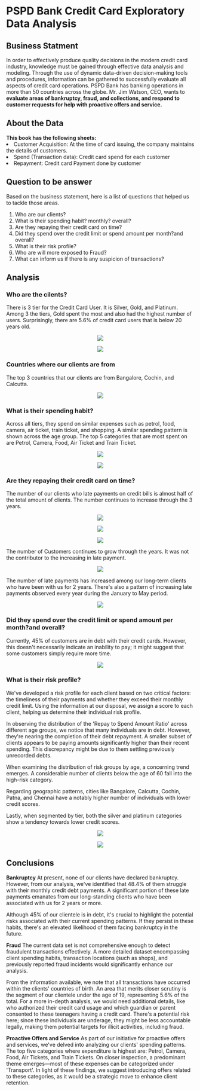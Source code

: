 <h1>PSPD Bank Credit Card Exploratory Data Analysis </h1> 

<h2>Business Statment</h2>
In order to effectively produce quality decisions in the modern credit card industry, knowledge
must be gained through effective data analysis and modeling. Through the use of dynamic data-driven decision-making tools and procedures, information can be gathered to successfully evaluate all aspects of credit card operations. PSPD Bank has banking operations in more than 50 countries across the globe. Mr. Jim Watson, CEO, wants to <b>evaluate areas of bankruptcy, fraud, and collections, and respond to customer requests for help with proactive offers and service.</b>

<h2>About the Data</h2>
<b>This book has the following sheets:</b>
  <li>Customer Acquisition: At the time of card issuing, the company maintains the details of customers.</li>
  <li>Spend (Transaction data): Credit card spend for each customer</li>
  <li>Repayment: Credit card Payment done by customer</li>

<h2>Question to be answer</h2>
Based on the business statement, here is a list of questions that helped us to tackle those areas.

<ol>
<li> Who are our clients? </li>
<li> What is their spending habit? monthly? overall? </li>
<li> Are they repaying their credit card on time?</li>
<li> Did they spend over the credit limit or spend amount per month?and overall?</li>
<li> What is their risk profile? </li>
<li> Who are will more exposed to Fraud? </li>
<li> What can inform us if there is any suspicion of transactions?</li>
</ol>

<h2>Analysis</h2>
<h3>Who are the cilents?</h3>
<p>There is 3 tier for the Credit Card User. It is Silver, Gold, and Platinum. Among 3 the tiers, Gold spent the most and also had the highest number of users. Surprisingly, there are 5.6% of credit card users that is below 20 years old.</p>
 
<p align="center">
  <img src="https://github.com/laysiong/Data-Analysis-Projects/assets/65546211/bb6a0d8a-6bd3-445a-a0fb-d507bc3b8337">
</p>

<p align="center">
  <img src="https://github.com/laysiong/Data-Analysis-Projects/assets/65546211/ad34315a-64a5-47dd-85c7-2b9bbb4cfdba">
</p>

<h3>Countries where our clients are from</h3>
<p>The top 3 countries that our clients are from Bangalore, Cochin, and Calcutta.</p>

<p align="center">
  <img src="https://github.com/laysiong/Data-Analysis-Projects/assets/65546211/4de9e33d-04f4-4f6e-992a-337bd617c45a">  
</p>

<h3>What is their spending habit? </h3>
<p>Across all tiers, they spend on similar expenses such as  petrol, food, camera, air ticket, train ticket, and shopping. A similar spending pattern is shown across the age group. The top 5 categories that are most spent on are Petrol, Camera, Food, Air Ticket and Train Ticket.</p>

<p align="center">
  <img src="https://github.com/laysiong/Data-Analysis-Projects/assets/65546211/ee319557-c8ce-48c9-8b42-e248a97b346f">
</p>
<p align="center">
  <img src="https://github.com/laysiong/Data-Analysis-Projects/assets/65546211/3db902a9-b5d7-40f5-9097-d043b91cb84e">
</p>

<!---![image](https://github.com/laysiong/Data-Analysis-Projects/assets/65546211/41083519-6e79-4500-9852-9fd2cda6e970)--->


<h3> Are they repaying their credit card on time?</h3>
<p>The number of our clients who late payments on credit bills is almost half of the total amount of clients. The number continues to increase through the 3 years. </p>

<!--- Pie Chart of % of Clients repaid on time monthly--->
<p align="center">
  <img src="https://github.com/laysiong/Data-Analysis-Projects/assets/65546211/e6038b10-ee93-4375-b92d-26882b7f0792">
</p>

<p align="center">
  <img src="https://github.com/laysiong/Data-Analysis-Projects/assets/65546211/7e8d9320-5ff8-4a59-999d-774e14593f22">
</p>

<p align="center">
  <img src="https://github.com/laysiong/Data-Analysis-Projects/assets/65546211/d3dcd5fc-04e2-4503-b81e-f07edbcd79e8">
</p>

<p> The number of Customers continues to grow through the years. It was not the contributor to the increasing in late payment.</p>

<p align="center">
  <img src="https://github.com/laysiong/Data-Analysis-Projects/assets/65546211/c315361b-3d62-4159-bc5e-6b72a0885ed9">
</p>


<p>The number of late payments has increased among our long-term clients who have been with us for 2 years. There's also a pattern of increasing late payments observed every year during the January to May period.</p>

<p align="center">
  <img src="https://github.com/laysiong/Data-Analysis-Projects/assets/65546211/3619e041-fa20-4938-99b5-f7e135762b4d">
</p>

<h3>Did they spend over the credit limit or spend amount per month?and overall?</h3>
<p> Currently, 45% of customers are in debt with their credit cards. However, this doesn't necessarily indicate an inability to pay; it might suggest that some customers simply require more time. </p>

<p align="center">
  <img src="https://github.com/laysiong/Data-Analysis-Projects/assets/65546211/ecde6d90-a278-4959-87b5-24ebe9d83ea9">
</p>

<h3> What is their risk profile? </h3>
<p> We've developed a risk profile for each client based on two critical factors: the timeliness of their payments and whether they exceed their monthly credit limit. Using the information at our disposal, we assign a score to each client, helping us determine their individual risk profile.

In observing the distribution of the 'Repay to Spend Amount Ratio' across different age groups, we notice that many individuals are in debt. However, they're nearing the completion of their debt repayment. A smaller subset of clients appears to be paying amounts significantly higher than their recent spending. This discrepancy might be due to them settling previously unrecorded debts.

When examining the distribution of risk groups by age, a concerning trend emerges. A considerable number of clients below the age of 60 fall into the high-risk category.

Regarding geographic patterns, cities like Bangalore, Calcutta, Cochin, Patna, and Chennai have a notably higher number of individuals with lower credit scores.

Lastly, when segmented by tier, both the silver and platinum categories show a tendency towards lower credit scores.
</p>

<p align="center">
  <img src="https://github.com/laysiong/Data-Analysis-Projects/assets/65546211/f36e1052-fa53-4d78-b898-5101f678b4ca">
</p>

<p align="center">
  <!---<img src="https://github.com/laysiong/Data-Analysis-Projects/assets/65546211/5770bde9-2aac-4321-adbf-9dccc2224c0b">--->
  <img src="https://github.com/laysiong/Data-Analysis-Projects/assets/65546211/67950f43-af72-4c4c-a197-818bc38aefe0">
</p>

<h2>Conclusions</h2>

**Bankruptcy**
At present, none of our clients have declared bankruptcy. However, from our analysis, we've identified that 48.4% of them struggle with their monthly credit debt payments. A significant portion of these late payments emanates from our long-standing clients who have been associated with us for 2 years or more.

Although 45% of our clientele is in debt, it's crucial to highlight the potential risks associated with their current spending patterns. If they persist in these habits, there's an elevated likelihood of them facing bankruptcy in the future.

**Fraud**
The current data set is not comprehensive enough to detect fraudulent transactions effectively. A more detailed dataset encompassing client spending habits, transaction locations (such as shops), and previously reported fraud incidents would significantly enhance our analysis.

From the information available, we note that all transactions have occurred within the clients' countries of birth. An area that merits closer scrutiny is the segment of our clientele under the age of 19, representing 5.6% of the total. For a more in-depth analysis, we would need additional details, like who authorized their credit card usage and which guardian or parent consented to these teenagers having a credit card. There's a potential risk here; since these individuals are underage, they might be less accountable legally, making them potential targets for illicit activities, including fraud.


**Proactive Offers and Service**
As part of our initiative for proactive offers and services, we've delved into analyzing our clients' spending patterns. The top five categories where expenditure is highest are: Petrol, Camera, Food, Air Tickets, and Train Tickets. On closer inspection, a predominant theme emerges—most of these expenses can be categorized under 'Transport'. In light of these findings, we suggest introducing offers related to these categories, as it would be a strategic move to enhance client retention.
